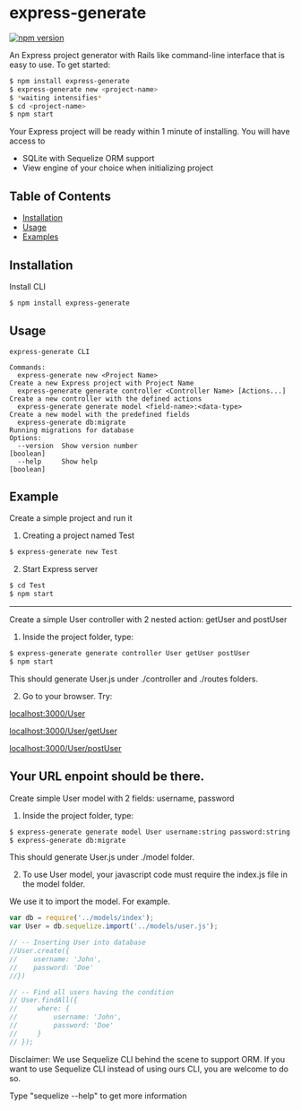 # express-generate

[![npm version](https://badge.fury.io/js/express-generate.svg)](https://badge.fury.io/js/express-generate)

An Express project generator with Rails like command-line interface that is easy to use. To get started: 
```bash
$ npm install express-generate
$ express-generate new <project-name>
$ *waiting intensifies*
$ cd <project-name>
$ npm start
```
Your Express project will be ready within 1 minute of installing. You will have access to
- SQLite with Sequelize ORM support
- View engine of your choice when initializing project

## Table of Contents
- [Installation](#installation)
- [Usage](#usage)
- [Examples](#Examples)

## Installation
Install CLI
```bash
$ npm install express-generate
```

## Usage
```
express-generate CLI

Commands:
  express-generate new <Project Name>                                    Create a new Express project with Project Name
  express-generate generate controller <Controller Name> [Actions...]    Create a new controller with the defined actions
  express-generate generate model <field-name>:<data-type>               Create a new model with the predefined fields
  express-generate db:migrate                                            Running migrations for database
Options:
  --version  Show version number                                         [boolean]
  --help     Show help                                                   [boolean]
```
## Example
Create a simple project and run it
1) Creating a project named Test
```bash
$ express-generate new Test
```
2) Start Express server
```bash
$ cd Test
$ npm start
```
---
Create a simple User controller with 2 nested action: getUser and postUser
1) Inside the project folder, type:
```bash
$ express-generate generate controller User getUser postUser
$ npm start
```
This should generate User.js under ./controller and ./routes folders.

2) Go to your browser. Try:

[localhost:3000/User](localhost:3000/User)

[localhost:3000/User/getUser](localhost:3000/User/getUser)

[localhost:3000/User/postUser](localhost:3000/User/postUser)

Your URL enpoint should be there.
---
Create simple User model with 2 fields: username, password
1) Inside the project folder, type:
```bash
$ express-generate generate model User username:string password:string
$ express-generate db:migrate
```
This should generate User.js under ./model folder.

2) To use User model, your javascript code must require the index.js file in the model folder. 

We use it to import the model. For example.

```javascript
var db = require('../models/index');
var User = db.sequelize.import('../models/user.js');

// -- Inserting User into database
//User.create({
//    username: 'John',
//    password: 'Doe'
//})

// -- Find all users having the condition
// User.findAll({
//     where: {
//         username: 'John',
//         password: 'Doe'
//     }
// });
```

Disclaimer: We use Sequelize CLI behind the scene to support ORM. If you want to use Sequelize CLI instead of using ours CLI, you are welcome to do so.

Type "sequelize --help" to get more information
```




